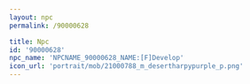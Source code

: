 ```yaml
---
layout: npc
permalink: /90000628

title: Npc
id: '90000628'
npc_name: 'NPCNAME_90000628_NAME:[F]Develop'
icon_url: 'portrait/mob/21000788_m_desertharpypurple_p.png'
---
```

